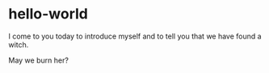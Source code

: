 # hello-world
I come to you today to introduce myself and to tell you that we have 
found a witch.

May we burn her?
